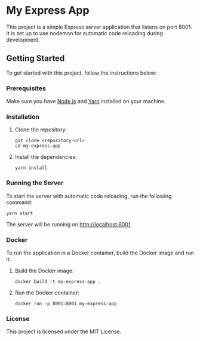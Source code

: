 # My Express App

This project is a simple Express server application that listens on port 8001. It is set up to use nodemon for automatic code reloading during development.

## Getting Started

To get started with this project, follow the instructions below:

### Prerequisites

Make sure you have [Node.js](https://nodejs.org/) and [Yarn](https://yarnpkg.com/) installed on your machine.

### Installation

1. Clone the repository:
   ```
   git clone <repository-url>
   cd my-express-app
   ```

2. Install the dependencies:
   ```
   yarn install
   ```

### Running the Server

To start the server with automatic code reloading, run the following command:
```
yarn start
```

The server will be running on [http://localhost:8001](http://localhost:8001).

### Docker

To run the application in a Docker container, build the Docker image and run it:
1. Build the Docker image:
   ```
   docker build -t my-express-app .
   ```

2. Run the Docker container:
   ```
   docker run -p 8001:8001 my-express-app
   ```

### License

This project is licensed under the MIT License.